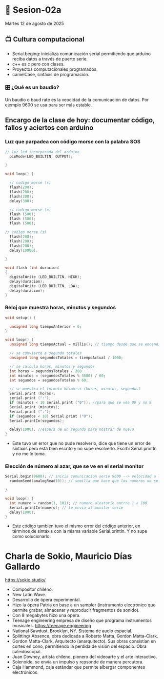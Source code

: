 # 🌷 Sesion-02a

Martes 12 de agosto de 2025

## 📺 Cultura computacional

- Serial.beging: inicializa comunicación serial permitiendo que arduino reciba datos a través de puerto serie.
- c++ es c pero con clases.
- Proyectos computacionales programados.
- camelCase, sintáxis de programación.

### 🎛️ ¿Qué es un baudio?

Un baudio o baud rate es la veocidad de la comunicación de datos. Por ejemplo 9600 se usa para ser más estable.

## Encargo de la clase de hoy: documentar código, fallos y aciertos con arduino

### Luz que parpadea con código morse con la palabra SOS

```cpp
// luz led incorporada del arduino
  pinMode(LED_BUILTIN, OUTPUT);

}

void loop() {

  // codigo morse (s)
  flash(200);
  flash(200);
  flash(200);
  delay(300);

  // codigo morse (o)
  flash (500);
  flash (500);
  flash (500);

// codigo morse (s)
  flash(200);
  flash(200);
  flash(200);
  delay(10000);

}

void flash (int duracion)
{
  digitalWrite (LED_BUILTIN, HIGH);
  delay(duracion);
  digitalWrite (LED_BUILTIN, LOW);
  delay(duracion);
}
```

### Reloj que muestra horas, minutos y segundos

```cpp
void setup() {

  unsigned long tiempoAnterior = 0;
}

void loop() {
  unsigned long tiempoActual = millis(); // tiempo desde que se encendio

  // se convierte a segundo totales
  unsigned long segundosTotales = tiempoActual / 1000;

  // se calcula horas, minutos y segundos
  int horas = segundosTotales / 360
  int minutos = (segundosTotales % 3600) / 60;
  int segundos = segundosTotales % 60;

  // se muestra el formato hh:mm:ss (horas, minutos, segundos)
  Serial.print (horas);
  serial.print (":");
  if (minutos < 10 Serial.print ("0")); //para que se vea 09 y no 9
  Serial.print (minutos);
  Serial.print (":");
  if (segundos < 10) Serial.print ("0");
  Serial.printIn(segundos);

  delay(1000); //espera de un segundo para mostrar de nuevo 
}
```

- Este tuvo un error que no pude resolverlo, dice que tiene un error de sintaxis pero está bien escrito y no supe resolverlo. Escrbí Serial.printIn y no me lo toma.

### Elección de número al azar, que se ve en el serial monitor

```cpp
Serial.begin(9600); // inicia comunicacion serie 9600 --> velocidad a la que los datos se transmitiran entre pc-arduino
  randomSeed(analogRead(0)); // semilla que hace que los numeros no se repitan siempre

}

void loop() {
  int numero = random(1, 101); // numero aleatorio entrre 1 a 100
  Serial.printIn(numero); // lo envia al monitor serie
  delay(1000);
}
```

- Este código también tuvo el mismo error del código anterior, en términos de sintáxis con la misma variable Serial.printIn. Y no supe como solucionarlo.

# Charla de Sokio, Mauricio Días Gallardo

<https://sokio.studio/>

- Compositor chileno.
- New Latin Wave.
- Desarrollo de ópera experimental.
- Hizo la ópera Patria en base a un sampler (instrumento electrónico que permite grabar, almacenar y reproducir fragmentos de sonido).
- Con 8 megabytes hizo una opera.
- Teenage engineering empresa de diseño que programa instrumentos musicales. <https://teenage.engineering>
- National Sawdust. Brooklyn, NY. Sistema de audio espacial.
- Splitting/ Absence, obra dedicada a Roberto Matta, Gordon Matta-Clark.
- Gordon Matta-Clark, Arquitecto (anarquitecto). Sus obras consistían en cortes en cono, permitiendo la perdida de visión del espacio. Obra caleidoscopal.
- Juan Downey, artista chileno, pionero del videoarte y el arte interactivo.
- Solenoide, se envía un impulso y repsonde de manera percutora.
- Caja Hammond, caja estándar que permite albergar componentes electrónicos.
